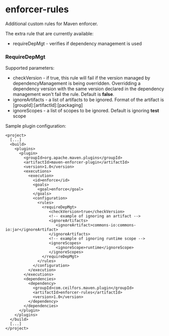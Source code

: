 enforcer-rules
==============

Additional custom rules for Maven enforcer.

The extra rule that are currently available:
* requireDepMgt - verifies if dependency management is used

### RequireDepMgt ###
Supported parameters:
* checkVersion - if true, this rule will fail if the version managed by dependencyManagement is being overridden. Overridding a dependency version with the same version declared in the dependency management won't fail the rule. Default is **false**.
* ignoreArtifacts - a list of artifacts to be ignored. Format of the artifact is [groupId]:[artifactId]:[packaging]
* ignoreScopes - a list of scopes to be ignored. Default is ignoring **test** scope

Sample plugin configuration:
```
<project>
  [...]
  <build>
    <plugins>
      <plugin>
        <groupId>org.apache.maven.plugins</groupId>
        <artifactId>maven-enforcer-plugin</artifactId>
        <version>1.0</version>
        <executions>
          <execution>
            <id>enforce</id>
            <goals>
              <goal>enforce</goal>
            </goals>
            <configuration>
              <rules>
                <requireDepMgt>
                   <checkVersion>true</checkVersion>
                   <!-- example of ignoring an artifact -->
                   <ignoreArtifacts>
                      <ignoreArtifact>commons-io:commons-io:jar</ignoreArtifact>
                   </ignoreArtifacts>
                   <!-- example of ignoring runtime scope -->
                   <ignoreScopes>
                      <ignoreScope>runtime</ignoreScope>
                   </ignoreScopes>
                </requireDepMgt>
              </rules>
            </configuration>
          </execution>
        </executions>
        <dependencies>
          <dependency>
            <groupId>com.ceilfors.maven.plugin</groupId>
            <artifactId>enforcer-rules</artifactId>
            <version>1.0</version>
          </dependency>
        </dependencies>
      </plugin>
    </plugins>
  </build>
  [...]
</project>
```